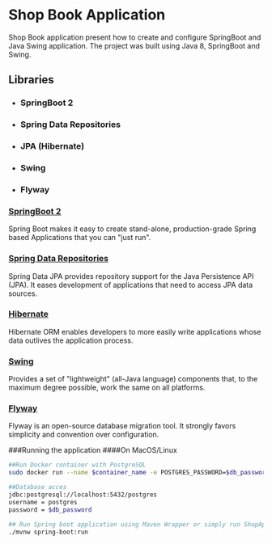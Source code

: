 # Shop Book Application</h1>

Shop Book application present how to create and configure SpringBoot and Java Swing application. The project was built
using Java 8, SpringBoot and Swing.

## Libraries

- ### SpringBoot 2
- ### Spring Data Repositories
- ### JPA (Hibernate)
- ### Swing
- ### Flyway

### [SpringBoot 2](https://spring.io/projects/spring-boot)

Spring Boot makes it easy to create stand-alone, production-grade Spring based Applications that you can "just run".

### [Spring Data Repositories](https://docs.spring.io/spring-data/jpa/docs/2.5.3/reference/html/#reference)

Spring Data JPA provides repository support for the Java Persistence API (JPA). It eases development of applications
that need to access JPA data sources.

### [Hibernate](https://hibernate.org/orm/)

Hibernate ORM enables developers to more easily write applications whose data outlives the application process.

### [Swing](https://docs.oracle.com/javase/7/docs/api/javax/swing/package-summary.html)

Provides a set of "lightweight" (all-Java language) components that, to the maximum degree possible, work the same on
all platforms.

### [Flyway](https://flywaydb.org/documentation/)

Flyway is an open-source database migration tool. It strongly favors simplicity and convention over configuration.

###Running the application
####On MacOS/Linux
```bash
##Run Docker container with PostgreSQL
sudo docker run --name $container_name -e POSTGRES_PASSWORD=$db_password -d
```
```bash
##Database acces
jdbc:postgresql://localhost:5432/postgres
username = postgres
password = $db_password
```
```bash
## Run Spring boot application using Maven Wrapper or simply run ShopApplication.java class
./mvnw spring-boot:run

